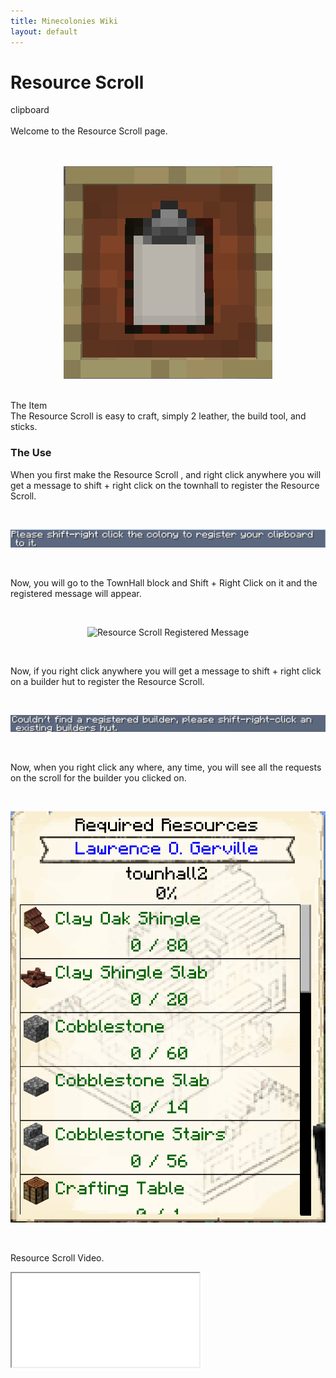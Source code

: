 ```yaml
---
title: Minecolonies Wiki
layout: default
---
```

# Resource Scroll 

<div class="infobox box text-center">
    <recipe>clipboard</recipe>
</div>
<br>
Welcome to the Resource Scroll page. 
<br><br>

<br>
<p style="text-align:center;"><img src="../../assets/images/items/clipboard.png" alt="Resource Scroll"></p>
<br

### The Item
<br>
The Resource Scroll  is easy to craft, simply 2 leather, the build tool, and sticks.  
<br>

### The Use

When you first make the Resource Scroll , and right click anywhere you will get a message to shift + right click on the townhall to register the Resource Scroll. 

<br>
<p style="text-align:center;"><img src="../../assets/images/items/clipboardinitmessage.png" alt="Resource Scroll Initial Message"></p>
<br>

Now, you will go to the TownHall block and Shift + Right Click on it and the registered message will appear.

<br>
<p style="text-align:center;"><img src="../../assets/images/items/clipboardregister.png" alt="Resource Scroll Registered Message"></p>
<br>

Now, if you right click anywhere you will get a message to shift + right click on a builder hut to register the Resource Scroll. 

<br>
<p style="text-align:center;"><img src="../../assets/images/items/resourcebuilderinitmessage.png" alt="Resource Scroll Builder Message"></p>
<br>

Now, when you right click any where, any time, you will see all the requests on the scroll for the builder you clicked on. 

<br>
<p style="text-align:center;"><img src="../../assets/images/items/resourcescrolluse.png" alt="Resource Scroll Use"></p>
<br>

<p class="h4"><a id="Resource Scroll">Resource Scroll Video.</a></p>

<div class="embed-responsive embed-responsive-16by9">
  <iframe class="embed-responsive-item" src="XXXXXXXXXXXXXXXXXXXXXXXXXXXX" allow="autoplay; encrypted-media" allowfullscreen></iframe>
</div>
<br>

